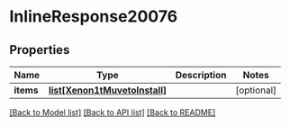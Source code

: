 # InlineResponse20076

## Properties
Name | Type | Description | Notes
------------ | ------------- | ------------- | -------------
**items** | [**list[Xenon1tMuvetoInstall]**](Xenon1tMuvetoInstall.md) |  | [optional] 

[[Back to Model list]](../README.md#documentation-for-models) [[Back to API list]](../README.md#documentation-for-api-endpoints) [[Back to README]](../README.md)


